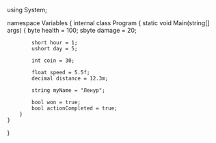 using System;

namespace Variables
{
    internal class Program
    {
        static void Main(string[] args)
        {
            byte health = 100;
            sbyte damage = 20;

            short hour = 1;
            ushort day = 5;

            int coin = 30;

            float speed = 5.5f;
            decimal distance = 12.3m;

            string myName = "Ленур";

            bool won = true;
            bool actionСompleted = true;
        }
    }
}

